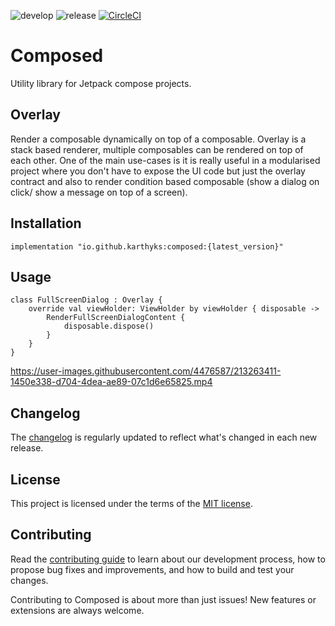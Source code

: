 ![develop](https://github.com/karthyks/Composed/actions/workflows/develop-workflow.yml/badge.svg) ![release](https://img.shields.io/github/v/release/karthyks/Composed?display_name=tag) [![CircleCI](https://dl.circleci.com/status-badge/img/gh/karthyks/Composed/tree/develop.svg?style=svg)](https://dl.circleci.com/status-badge/redirect/gh/karthyks/Composed/tree/develop)
# Composed
Utility library for Jetpack compose projects.

## Overlay
Render a composable dynamically on top of a composable. Overlay is a stack based renderer, multiple composables can be rendered on top of each other.
One of the main use-cases is it is really useful in a modularised project where you don't have to expose the UI code but just the overlay contract and also to render condition based composable (show a dialog on click/ show a message on top of a screen).

## Installation
```
implementation "io.github.karthyks:composed:{latest_version}"
```

## Usage
```
class FullScreenDialog : Overlay {
    override val viewHolder: ViewHolder by viewHolder { disposable ->
        RenderFullScreenDialogContent {
            disposable.dispose()
        }
    }
}

```
https://user-images.githubusercontent.com/4476587/213263411-1450e338-d704-4dea-ae89-07c1d6e65825.mp4

## Changelog
The [changelog](https://github.com/karthyks/Composed/releases) is regularly updated to reflect what's changed in each new release.

## License
This project is licensed under the terms of the [MIT license](https://github.com/karthyks/Composed/blob/develop/LICENSE).

## Contributing
Read the [contributing guide](https://github.com/karthyks/Composed/blob/develop/CONTRIBUTING.md) to learn about our development process, how to propose bug fixes and improvements, and how to build and test your changes.

Contributing to Composed is about more than just issues! New features or extensions are always welcome. 

